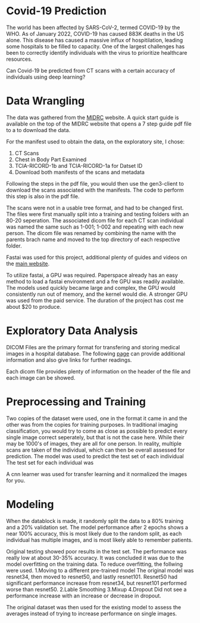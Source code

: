 # Covid-19 Prediction
The world has been affected by SARS-CoV-2, termed COVID-19 by the WHO. As of January 2022, COVID-19 has caused 883K deaths in the US alone. This disease has caused a massive influx of hospitilation, leading some hospitals to be filled to capacity. One of the largest challenges has been to correctly identify individuals with the virus to prioritize healthcare resources. 

Can Covid-19 be predicted from CT scans with a certain accuracy of individuals using deep learning?

# Data Wrangling

The data was gathered from the [MIDRC](https://data.midrc.org/) website.
A quick start guide is available on the top of the MIDRC website that opens a 7 step guide pdf file to a to download the data.

For the manifest used to obtain the data, on the exploratory site, I chose: 
1. CT Scans
2. Chest in Body Part Examined
3. TCIA-RICORD-1b and TCIA-RICORD-1a for Datset ID
4. Download both manifests of the scans and metadata

Following the steps in the pdf file, you would then use the gen3-client to download the scans associated with the manifests. The code to perform this step is also in the pdf file.

The scans were not in a usable tree format, and had to be changed first. The files were first manually split into a training and testing folders with an 80-20 seperation. The associated dicom file for each CT scan individual was named the same such as 1-001; 1-002 and repeating with each new person. The dicom file was renamed by combining the name with the parents brach name and moved to the top directory of each respective folder.

Fastai was used for this project, additional plenty of guides and videos on the [main website](https://www.fast.ai/).

To utilize fastai, a GPU was required. Paperspace already has an easy method to load a fastai environment and a fre GPU was readily available. The models used quickly became large and complex, the GPU would consistently run out of memory, and the kernel would die. A stronger GPU was used from the paid service. The duration of the project has cost me about $20 to produce. 

# Exploratory Data Analysis
DICOM Files are the primary format for transfering and storing medical images in a hospital database. The following [page](https://towardsdatascience.com/understanding-dicom-bce665e62b72) can provide additional information and also give links for further readings.

Each dicom file provides plenty of information on the header of the file and each image can be showed. 

# Preprocessing and Training
Two copies of the dataset were used, one in the format it came in and the other was from the copies for training purposes. In traditional imaging classification, you would try to come as close as possible to predict every single image correct seperately, but that is not the case here. While their may be 1000's of images, they are all for one person. In reality, multiple scans are taken of the individual, which can then be overall assessed for prediction. The model was used to predict the test set of each individual The test set for each individual was 

A cnn learner was used for transfer learning and it normalized the images for you. 

# Modeling
When the datablock is made, it randomly split the data to a 80% training and a 20% validation set. The model performance after 2 epochs shows a near 100% accuracy, this is most likely due to the random split, as each individual has multiple images, and is most likely able to remember patients. 

Original testing showed poor results in the test set. The performance was really low at about 30-35% accuracy.
It was concluded it was due to the model overfitting on the training data.
To reduce overfitting, the follwing were used.
1.Moving to a different pre-trained model
  The original model was resnet34, then moved to resnet50, and lastly resnet101.
  Resnet50 had significant performance increase from resnet34, but resnet101 performed worse than resnet50.
2.Lable Smoothing
3.Mixup
4.Dropout
  Did not see a performance increase with an increase or decrease in dropout. 
  
The original dataset was then used for the existing model to assess the averages instead of trying to increase performance on single images.

